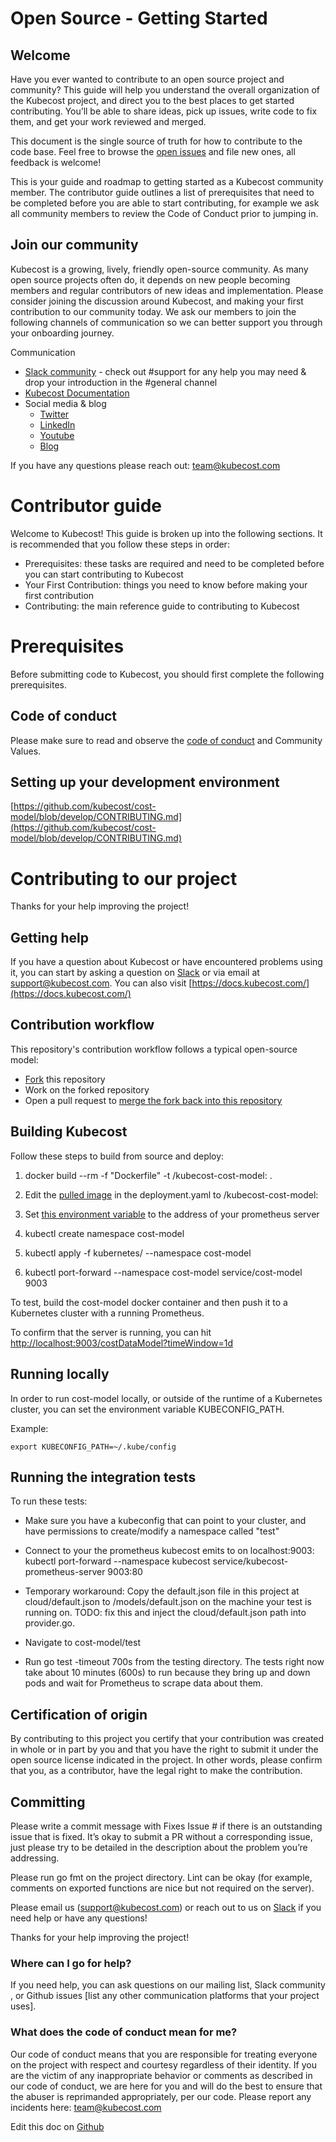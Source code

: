 Open Source - Getting Started
=============================

## Welcome

Have you ever wanted to contribute to an open source project and community? This guide will help you understand the overall organization of the Kubecost project, and direct you to the best places to get started contributing. You’ll be able to share ideas, pick up issues, write code to fix them, and get your work reviewed and merged.

This document is the single source of truth for how to contribute to the code base. Feel free to browse the [open issues](https://github.com/kubecost/cost-model/issues) and file new ones, all feedback is welcome!

This is your guide and roadmap to getting started as a Kubecost community member. The contributor guide outlines a list of prerequisites that need to be completed before you are able to start contributing, for example we ask all community members to review the Code of Conduct prior to jumping in. 

## Join our community 

Kubecost is a growing, lively, friendly open-source community. As many open source projects often do, it depends on new people becoming members and regular contributors of new ideas and implementation. Please consider joining the discussion around Kubecost, and making your first contribution to our community today. We ask our members to join the following channels of communication so we can better support you through your onboarding journey.

Communication

* [Slack community](https://join.slack.com/t/kubecost/shared_invite/enQtNTA2MjQ1NDUyODE5LWFjYzIzNWE4MDkzMmUyZGU4NjkwMzMyMjIyM2E0NGNmYjExZjBiNjk1YzY5ZDI0ZTNhZDg4NjlkMGRkYzFlZTU) - check out #support for any help you may need & drop your introduction in the #general channel
* [Kubecost Documentation](https://www.docs.kubecost.com/)
* Social media & blog
    * [Twitter ](https://twitter.com/kubecost)
    * [LinkedIn](https://www.linkedin.com/company/stackwatch/)
    * [Youtube](https://www.youtube.com/channel/UChIoMpeXm85T-kPCW1p9_PA)
    * [Blog](https://blog.kubecost.com/)

If you have any questions please reach out: [team@kubecost.com](mailto:team@kubecost.com)

# Contributor guide

Welcome to Kubecost! This guide is broken up into the following sections. It is recommended that you follow these steps in order: 

* Prerequisites: these tasks are required and need to be completed before you can start contributing to Kubecost
* Your First Contribution: things you need to know before making your first contribution
* Contributing: the main reference guide to contributing to Kubecost

# Prerequisites

Before submitting code to Kubecost, you should first complete the following prerequisites. 

## Code of conduct

Please make sure to read and observe the [code of conduct](https://github.com/kubecost/cost-model/blob/develop/CODE_OF_CONDUCT.md) and Community Values.

## Setting up your development environment

[https://github.com/kubecost/cost-model/blob/develop/CONTRIBUTING.md](https://github.com/kubecost/cost-model/blob/develop/CONTRIBUTING.md) 

# Contributing to our project

Thanks for your help improving the project!

## Getting help

If you have a question about Kubecost or have encountered problems using it, you can start by asking a question on [Slack](https://join.slack.com/t/kubecost/shared_invite/enQtNTA2MjQ1NDUyODE5LWFjYzIzNWE4MDkzMmUyZGU4NjkwMzMyMjIyM2E0NGNmYjExZjBiNjk1YzY5ZDI0ZTNhZDg4NjlkMGRkYzFlZTU) or via email at [support@kubecost.com](mailto:support@kubecost.com). You can also visit [https://docs.kubecost.com/](https://docs.kubecost.com/)

## Contribution workflow

This repository's contribution workflow follows a typical open-source model:

* [Fork](https://docs.github.com/en/get-started/quickstart/fork-a-repo) this repository
* Work on the forked repository
* Open a pull request to [merge the fork back into this repository](https://docs.github.com/en/pull-requests/collaborating-with-pull-requests/proposing-changes-to-your-work-with-pull-requests/creating-a-pull-request-from-a-fork)

## Building Kubecost

Follow these steps to build from source and deploy:

1. docker build --rm -f "Dockerfile" -t <repo>/kubecost-cost-model:<tag> .

2. Edit the [pulled image](https://github.com/kubecost/cost-model/blob/master/kubernetes/deployment.yaml#L25) in the deployment.yaml to /kubecost-cost-model:

3. Set [this environment variable](https://github.com/kubecost/cost-model/blob/master/kubernetes/deployment.yaml#L33) to the address of your prometheus server

4. kubectl create namespace cost-model

5. kubectl apply -f kubernetes/ --namespace cost-model

6. kubectl port-forward --namespace cost-model service/cost-model 9003

To test, build the cost-model docker container and then push it to a Kubernetes cluster with a running Prometheus.

To confirm that the server is running, you can hit [http://localhost:9003/costDataModel?timeWindow=1d](http://localhost:9003/costDataModel?timeWindow=1d)

## Running locally

In order to run cost-model locally, or outside of the runtime of a Kubernetes cluster, you can set the environment variable KUBECONFIG_PATH.

Example:

```
export KUBECONFIG_PATH=~/.kube/config
```
   
## Running the integration tests

To run these tests:

* Make sure you have a kubeconfig that can point to your cluster, and have permissions to create/modify a namespace called "test"

* Connect to your the prometheus kubecost emits to on localhost:9003: kubectl port-forward --namespace kubecost service/kubecost-prometheus-server 9003:80

* Temporary workaround: Copy the default.json file in this project at cloud/default.json to /models/default.json on the machine your test is running on. TODO: fix this and inject the cloud/default.json path into provider.go.

* Navigate to cost-model/test

* Run go test -timeout 700s from the testing directory. The tests right now take about 10 minutes (600s) to run because they bring up and down pods and wait for Prometheus to scrape data about them.

## Certification of origin

By contributing to this project you certify that your contribution was created in whole or in part by you and that you have the right to submit it under the open source license indicated in the project. In other words, please confirm that you, as a contributor, have the legal right to make the contribution.

## Committing

Please write a commit message with Fixes Issue # if there is an outstanding issue that is fixed. It’s okay to submit a PR without a corresponding issue, just please try to be detailed in the description about the problem you’re addressing.

Please run go fmt on the project directory. Lint can be okay (for example, comments on exported functions are nice but not required on the server).

Please email us (support@kubecost.com) or reach out to us on [Slack](https://join.slack.com/t/kubecost/shared_invite/enQtNTA2MjQ1NDUyODE5LWFjYzIzNWE4MDkzMmUyZGU4NjkwMzMyMjIyM2E0NGNmYjExZjBiNjk1YzY5ZDI0ZTNhZDg4NjlkMGRkYzFlZTU) if you need help or have any questions!

Thanks for your help improving the project!

### Where can I go for help?

If you need help, you can ask questions on our mailing list, Slack community , or Github issues [list any other communication platforms that your project uses].

### What does the code of conduct mean for me?

Our code of conduct means that you are responsible for treating everyone on the project with respect and courtesy regardless of their identity. If you are the victim of any inappropriate behavior or comments as described in our code of conduct, we are here for you and will do the best to ensure that the abuser is reprimanded appropriately, per our code. Please report any incidents here: [team@kubecost.com](mailto:team@kubecost.com)

Edit this doc on [Github](https://github.com/kubecost/docs/blob/main/community-getting-started.md)

<!--- {"article":"4442565953943","section":"1500002777682","permissiongroup":"1500001277122"} --->
